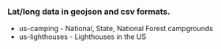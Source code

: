 ### Lat/long data in geojson and csv formats.

- us-camping - National, State, National Forest campgrounds
- us-lighthouses - Lighthouses in the US
